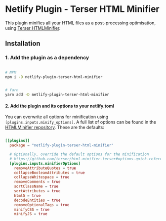 # Netlify Plugin - Terser HTML Minifier

This plugin minifies all your HTML files as a post-processing optimisation, using [Terser HTMLMinifier](https://github.com/terser/html-minifier-terser).

## Installation

### 1. Add the plugin as a dependency

```bash

# NPM
npm i -D netlify-plugin-terser-html-minifier

```

```bash

# Yarn
yarn add -D netlify-plugin-terser-html-minifier

```


#### 2. Add the plugin and its options to your netlify.toml

You can overwrite all options for minification using `[plugins.inputs.minify_options]`. A full list of options can be found in the [HTMLMinifier repository](https://github.com/terser/html-minifier-terser#options-quick-reference). These are the defaults:

```toml

[[plugins]]
  package = "netlify-plugin-terser-html-minifier"

  # Optionally, override the default options for the minification
  # https://github.com/terser/html-minifier-terser#options-quick-reference
  [plugins.inputs.minifierOptions]
    removeAttributeQuotes = true
    collapseBooleanAttributes = true
    collapseWhitespace = true
    removeComments = true
    sortClassName = true
    sortAttributes = true
    html5 = true
    decodeEntities = true
    removeOptionalTags = true
    minifyCSS = true
    minifyJS = true

```
